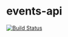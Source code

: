# events-api
[![Build Status](https://travis-ci.com/caicruzz/events-api.svg?token=k3WoYmdrb584sPQtUqDz&branch=master)](https://travis-ci.com/caicruzz/events-api)

